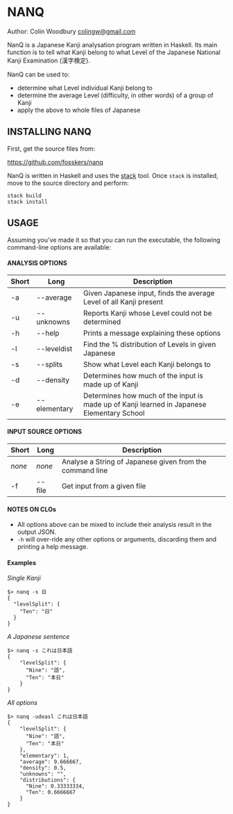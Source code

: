 NANQ
====
Author:  Colin Woodbury <colingw@gmail.com>

NanQ is a Japanese Kanji analysation program written in Haskell. Its main
function is to tell what Kanji belong to what Level of the Japanese National
Kanji Examination (漢字検定).

NanQ can be used to:
 - determine what Level individual Kanji belong to
 - determine the average Level (difficulty, in other words)
   of a group of Kanji
 - apply the above to whole files of Japanese

INSTALLING NANQ
---------------
First, get the source files from:

https://github.com/fosskers/nanq

NanQ is written in Haskell and uses the
[stack](http://docs.haskellstack.org/en/stable/README.html) tool. Once
`stack` is installed, move to the source directory and perform:

    stack build
    stack install

USAGE
-----
Assuming you've made it so that you can run the executable, the following
command-line options are available:

#### ANALYSIS OPTIONS
 Short  | Long   | Description
 -----  | ------ | -----------
 -a | --average  | Given Japanese input, finds the average Level of all Kanji present
 -u | --unknowns | Reports Kanji whose Level could not be determined
 -h | --help     | Prints a message explaining these options
 -l | --leveldist | Find the % distribution of Levels in given Japanese
 -s | --splits   | Show what Level each Kanji belongs to
 -d | --density  | Determines how much of the input is made up of Kanji
 -e | --elementary | Determines how much of the input is made up of Kanji learned in Japanese Elementary School

#### INPUT SOURCE OPTIONS
 Short  | Long   | Description
 -----  | ------ | -----------
 *none* | *none* | Analyse a String of Japanese given from the command line
 -f     | --file | Get input from a given file

#### NOTES ON CLOs
 * All options above can be mixed to include their analysis result
 in the output JSON.
 * `-h` will over-ride any other options or arguments, discarding them and
   printing a help message.

#### Examples
*Single Kanji*
```
$> nanq -s 日
{
  "levelSplit": {
    "Ten": "日"
  }
}
```

*A Japanese sentence*
```
$> nanq -s これは日本語
{
    "levelSplit": {
      "Nine": "語",
      "Ten": "本日"
    }
}
```

*All options*
```
$> nanq -udeasl これは日本語
{
    "levelSplit": {
      "Nine": "語",
      "Ten": "本日"
    },
    "elementary": 1,
    "average": 9.666667,
    "density": 0.5,
    "unknowns": "",
    "distributions": {
      "Nine": 0.33333334,
      "Ten": 0.6666667
    }
}
```
